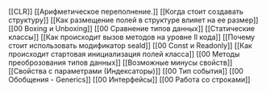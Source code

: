 [[CLR]]
[[Арифметическое переполнение.]]
[[Когда стоит создавать структуру]]
[[Как размещение полей в структуре влияет на ее размер]]
[[00 Boxing и Unboxing]]
[[00 Сравнение типов данных]]
[[Статические классы]]
[[Как происходит вызов методов на уровне Il кода]]
[[Почему стоит использовать модификатор seald]]
[[00 Const и Readonly]]
[[Как происходит стартовая инициализация полей класса]]
[[00 Методы преоброзования типов данных]]
[[Возможные минусы свойств]]
[[Свойства с параметрами (Индексаторы)]]
[[00 Тип события]]
[[00 Обобщения - Generics]]
[[00 Интерфейсы]]
[[00 Работа со строками]]